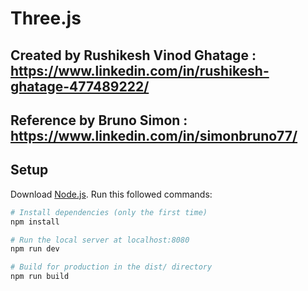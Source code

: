 # Three.js
## Created by Rushikesh Vinod Ghatage : https://www.linkedin.com/in/rushikesh-ghatage-477489222/
## Reference by Bruno Simon : https://www.linkedin.com/in/simonbruno77/
## Setup
Download [Node.js](https://nodejs.org/en/download/).
Run this followed commands:

``` bash
# Install dependencies (only the first time)
npm install

# Run the local server at localhost:8080
npm run dev

# Build for production in the dist/ directory
npm run build
```

